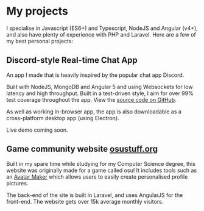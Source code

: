 # My projects
I specialise in Javascript (ES6+) and Typescript, NodeJS and Angular (v4+), and also have plenty of experience with PHP and Laravel. Here are a few of my best personal projects:

## Discord-style Real-time Chat App
An app I made that is heavily inspired by the popular chat app Discord.

Built with NodeJS, MongoDB and Angular 5 and using Websockets for low latency and high throughput. Built in a test-driven style, I aim for over 99% test coverage throughout the app. View the
[source code on GitHub](https://github.com/Hughp135/angular-5-chat-app). 

As well as working in-browser app, the app is also downloadable as a cross-platform desktop app (using Electron).

Live demo coming soon.

## Game community website [osustuff.org](https://www.osustuff.org)
Built in my spare time while studying for my Computer Science degree, this website was originally made for a game called osu! It includes tools such as an [Avatar Maker](https://www.osustuff.org/avatar-maker) which allows users to easily create personalised profile pictures.

The back-end of the site is built in Laravel, and uses AngularJS for the front-end. The website gets over 15k average monthly visitors.
